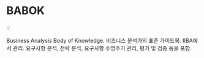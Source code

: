 # BABOK

<aside>
💡

Business Analysis Body of Knowledge.
비즈니스 분석가의 표준 가이드북.
IIBA에서 관리.
요구사항 분석, 전략 분석, 요구사항 수명주기 관리, 평가 및 검증 등을 포함.

</aside>